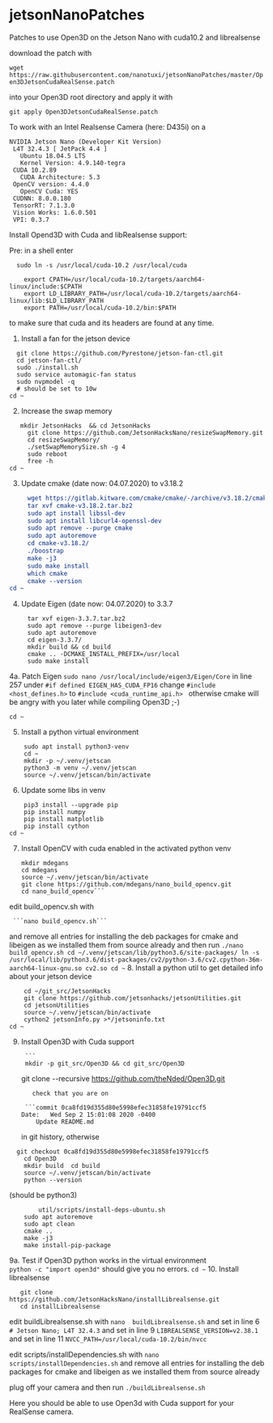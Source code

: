 # jetsonNanoPatches
Patches to use Open3D on the Jetson Nano with cuda10.2  and librealsense

download the patch with

```wget https://raw.githubusercontent.com/nanotuxi/jetsonNanoPatches/master/Open3DJetsonCudaRealSense.patch```

into your Open3D root directory and apply it with

```git apply Open3DJetsonCudaRealSense.patch```

To work with an Intel Realsense Camera (here: D435i) on a
```
NVIDIA Jetson Nano (Developer Kit Version)
 L4T 32.4.3 [ JetPack 4.4 ]
   Ubuntu 18.04.5 LTS
   Kernel Version: 4.9.140-tegra
 CUDA 10.2.89
   CUDA Architecture: 5.3
 OpenCV version: 4.4.0
   OpenCV Cuda: YES
 CUDNN: 8.0.0.180
 TensorRT: 7.1.3.0
 Vision Works: 1.6.0.501
 VPI: 0.3.7
```

Install Opend3D with Cuda and libRealsense support:

Pre:
in a shell enter
```
  sudo ln -s /usr/local/cuda-10.2 /usr/local/cuda
        
	export CPATH=/usr/local/cuda-10.2/targets/aarch64-linux/include:$CPATH
	export LD_LIBRARY_PATH=/usr/local/cuda-10.2/targets/aarch64-linux/lib:$LD_LIBRARY_PATH
 	export PATH=/usr/local/cuda-10.2/bin:$PATH
```
	
to make sure that cuda and its headers are found at any time.

1. Install a fan for the jetson device
  ```mkdir git_src && cd git_src/
	git clone https://github.com/Pyrestone/jetson-fan-ctl.git
	cd jetson-fan-ctl/
	sudo ./install.sh
	sudo service automagic-fan status
	sudo nvpmodel -q
	# should be set to 10w
cd ~
```
2. Increase the swap memory
```cd git_src/
   mkdir JetsonHacks  && cd JetsonHacks
	 git clone https://github.com/JetsonHacksNano/resizeSwapMemory.git
	 cd resizeSwapMemory/
	 ./setSwapMemorySize.sh -g 4
	 sudo reboot
	 free -h
cd ~
```
3. Update cmake (date now: 04.07.2020) to v3.18.2
```cmake --version
	 wget https://gitlab.kitware.com/cmake/cmake/-/archive/v3.18.2/cmake-v3.18.2.tar.bz2
	 tar xvf cmake-v3.18.2.tar.bz2
	 sudo apt install libssl-dev
	 sudo apt install libcurl4-openssl-dev
	 sudo apt remove --purge cmake
	 sudo apt autoremove
	 cd cmake-v3.18.2/
	 ./boostrap
	 make -j3
	 sudo make install
	 which cmake
	 cmake --version
cd ~
```
4. Update Eigen (date now: 04.07.2020) to 3.3.7
```wget https://gitlab.com/libeigen/eigen/-/archive/3.3.7/eigen-3.3.7.tar.bz2
	 tar xvf eigen-3.3.7.tar.bz2
	 sudo apt remove --purge libeigen3-dev
	 sudo apt autoremove
	 cd eigen-3.3.7/
	 mkdir build && cd build
	 cmake .. -DCMAKE_INSTALL_PREFIX=/usr/local
	 sudo make install
```
	
4a. Patch Eigen
     ```sudo nano /usr/local/include/eigen3/Eigen/Core```
	in line 257 under 
     ```#if defined EIGEN_HAS_CUDA_FP16``` 
        change
     ```#include <host_defines.h>```
    	to
     ```#include <cuda_runtime_api.h>
     ```
        otherwise cmake will be angry with you later while compiling Open3D ;-)
```	
cd ~	
```
5. Install a python virtual environment
```
	sudo apt install python3-venv
	cd ~
	mkdir -p ~/.venv/jetscan
	python3 -m venv ~/.venv/jetscan
	source ~/.venv/jetscan/bin/activate
```
6. Update some libs in venv
```
	pip3 install --upgrade pip
	pip install numpy
	pip install matplotlib
	pip install cython
cd ~
```
7. Install OpenCV with cuda enabled in the activated python venv
	
     ```cd git_src/
	mkdir mdegans
	cd mdegans
	source ~/.venv/jetscan/bin/activate
	git clone https://github.com/mdegans/nano_build_opencv.git
	cd nano_build_opencv```
	
  edit build_opencv.sh with
	
     ```nano build_opencv.sh```
  and remove all entries for installing the deb packages for cmake and libeigen
  as we installed them from source already
  and then run
    ```./nano build_opencv.sh
	cd ~/.venv/jetscan/lib/python3.6/site-packages/
   	ln -s /usr/local/lib/python3.6/dist-packages/cv2/python-3.6/cv2.cpython-36m-aarch64-linux-gnu.so cv2.so
cd ~```
8. Install a python util to get detailed info about your jetson device
```
	cd ~/git_src/JetsonHacks
	git clone https://github.com/jetsonhacks/jetsonUtilities.git
	cd jetsonUtilities
	source ~/.venv/jetscan/bin/activate
	cython2 jetsonInfo.py >*/jetsoninfo.txt
cd ~
```
9. Install Open3D with Cuda support

        ```
        mkdir -p git_src/Open3D && cd git_src/Open3D
	git clone --recursive https://github.com/theNded/Open3D.git
	``` 
       check that you are on 
        	
     ```commit 0ca8fd19d355d80e5998efec31858fe19791ccf5
	Date:   Wed Sep 2 15:01:08 2020 -0400
		Update README.md
    ```
	in git history, otherwise
```
  git checkout 0ca8fd19d355d80e5998efec31858fe19791ccf5
	cd Open3D
	mkdir build  cd build
	source ~/.venv/jetscan/bin/activate
	python --version
  ```
  (should be python3)
```
        util/scripts/install-deps-ubuntu.sh
	sudo apt autoremove
	sudo apt clean
	cmake ..
	make -j3
	make install-pip-package
  ```

9a. Test if Open3D python works in the virtual environment  
       ```python -c "import open3d"```
    should give you no errors.
```cd ~```
10. Install librealsense
   ```cd ~/git_src/JetsonHacks
      git clone https://github.com/JetsonHacksNano/installLibrealsense.git
      cd installLibrealsense
   ```

   edit buildLibrealsense.sh  with 
```nano  buildLibrealsense.sh```
   and set in line 6
```# Jetson Nano; L4T 32.4.3```
   and set in line 9
	  ```LIBREALSENSE_VERSION=v2.38.1```
   and set in line 11
	   ```NVCC_PATH=/usr/local/cuda-10.2/bin/nvcc```
	   
   edit scripts/installDependencies.sh with
	   ```nano scripts/installDependencies.sh```
   and remove all entries for installing the deb packages for cmake and libeigen
   as we installed them from source already
   
   plug off your camera
   and then run	
```./buildLibrealsense.sh```

Here you should be able to use Open3d with Cuda support for your RealSense camera.

